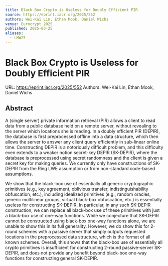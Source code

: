 ```yaml
---
title: Black Box Crypto is Useless for Doubly Efficient PIR
source: https://eprint.iacr.org/2025/552
authors: Wei-Kai Lin, Ethan Mook, Daniel Wichs
venue: Eurocrypt 2025
published: 2025-03-25
aliases:
  - LMW25
---
```

# Black Box Crypto is Useless for Doubly Efficient PIR
URL: https://eprint.iacr.org/2025/552
Authors: Wei-Kai Lin, Ethan Mook, Daniel Wichs

## Abstract
A (single server) private information retrieval (PIR) allows a client to read data from a public database held on a remote server, without revealing to the server which locations she is reading. In a doubly efficient PIR (DEPIR), the database is first preprocessed offline into a data structure, which then allows the server to answer any client query efficiently in sub-linear online time. Constructing DEPIR is a notoriously difficult problem, and this difficulty even extends to a weaker notion secret-key DEPIR (SK-DEPIR), where the database is preprocessed using secret randomness and the client is given a secret key for making queries. We currently only have constructions of SK-DEPIR from the Ring LWE assumption or from non-standard code-based assumptions.

We show that the black-box use of essentially all generic cryptographic primitives (e.g., key agreement, oblivious transfer, indistinguishability obfuscation, etc.), including idealized primitives (e.g., random oracles, generic multilinear groups, virtual black-box obfuscation, etc.) is essentially useless for constructing SK-DEPIR. In particular, in any such SK-DEPIR construction, we can replace all black-box use of these primitives with just a black-box use of one-way functions. While we conjecture that SK-DEPIR cannot be constructed using black-box one-way functions alone, we are unable to show this in its full generality. However, we do show this for 2-round schemes with a passive server that simply outputs requested locations in the preprocessed data structure, which is the format of all known schemes. Overall, this shows that the black-box use of essentially all crypto primitives is insufficient for constructing 2-round passive-server SK-DEPIR, and does not provide any benefit beyond black-box one-way functions for constructing general SK-DEPIR.